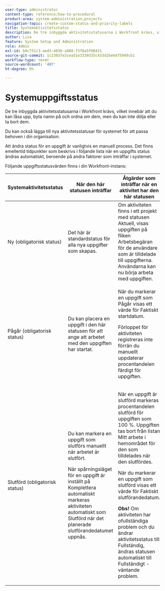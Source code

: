 ```yaml
---
user-type: administrator
content-type: reference;how-to-procedural
product-area: system-administration;projects
navigation-topic: create-custom-status-and-priority-labels
title: Systemaktivitetsstatus
description: De tre inbyggda aktivitetsstatusarna i Workfront krävs, vilket innebär att du kan låsa upp, byta namn på och ordna om dem, men du kan inte dölja eller ta bort dem. Du kan också lägga till nya aktivitetsstatusar för systemet för att passa behoven i din organisation. Att ändra status för en uppgift är vanligtvis en manuell process, men ibland ändras status för en uppgift automatiskt beroende på andra faktorer som inträffar i systemet.
author: Lisa
feature: System Setup and Administration
role: Admin
exl-id: b8c751c3-aed3-4836-a888-f3f8a5f08421
source-git-commit: 1c2303fe2cea51e3339335c433d2be6475949cb1
workflow-type: tm+mt
source-wordcount: '407'
ht-degree: 0%

---
```


# Systemuppgiftsstatus

De tre inbyggda aktivitetsstatusarna i Workfront krävs, vilket innebär att du kan låsa upp, byta namn på och ordna om dem, men du kan inte dölja eller ta bort dem.

Du kan också lägga till nya aktivitetsstatusar för systemet för att passa behoven i din organisation.

Att ändra status för en uppgift är vanligtvis en manuell process. Det finns emellertid tidpunkter som beskrivs i följande lista när en uppgifts status ändras automatiskt, beroende på andra faktorer som inträffar i systemet.

Följande uppgiftsstatusvärden finns i din Workfront-instans:

<table style="table-layout:auto"> 
 <col> 
 <col> 
 <col> 
 <thead> 
  <tr> 
   <th>Systemaktivitetsstatus</th> 
   <th>När den här statusen inträffar</th> 
   <th>Åtgärder som inträffar när en aktivitet har den här statusen</th> 
  </tr> 
 </thead> 
 <tbody> 
  <tr> 
   <td>Ny (obligatorisk status)</td> 
   <td>Det här är standardstatus för alla nya uppgifter som skapas.</td> 
   <td>Om aktiviteten finns i ett projekt med statusen Aktuell, visas uppgiften på fliken Arbetsbegäran för de användare som är tilldelade till uppgifterna. Användarna kan nu börja arbeta med uppgiften.</td> 
  </tr> 
  <tr> 
   <td>Pågår (obligatorisk status)</td> 
   <td>Du kan placera en uppgift i den här statusen för att ange att arbetet med den uppgiften har startat.</td> 
   <td> <p>När du markerar en uppgift som Pågår visas ett värde för Faktiskt startdatum.</p> <p>Förloppet för aktiviteten registreras inte förrän du manuellt uppdaterar procentandelen färdigt för uppgiften.</p> </td> 
  </tr> 
  <tr> 
   <td>Slutförd (obligatorisk status)</td> 
   <td> <p>Du kan markera en uppgift som slutförs manuellt när arbetet är slutfört.</p> <p>När spårningsläget för en uppgift är inställt på Komplettera automatiskt markeras aktiviteten automatiskt som Slutförd när det planerade slutförandedatumet uppnås.</p> </td> 
   <td> <p>När en uppgift är slutförd markeras procentandelen slutförd för uppgiften som 100 %. Uppgiften tas bort från listan Mitt arbete i hemområdet för den som tilldelades när den slutfördes.</p> <p>När du markerar en uppgift som slutförd visas ett värde för Faktiskt slutförandedatum.</p> <p><b>Obs!</b> Om aktiviteten har ofullständiga problem och du ändrar aktivitetsstatus till Fullständig, ändras statusen automatiskt till Fullständigt - väntande problem.</p> </td> 
  </tr> 
 </tbody> 
</table>
